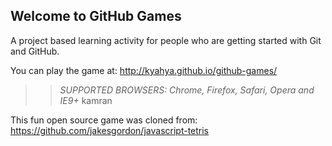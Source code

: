## Welcome to GitHub Games

A project based learning activity for people who are getting started with Git and GitHub.

You can play the game at: http://kyahya.github.io/github-games/

>> _*SUPPORTED BROWSERS*: Chrome, Firefox, Safari, Opera and IE9+_ kamran

This fun open source game was cloned from: https://github.com/jakesgordon/javascript-tetris
